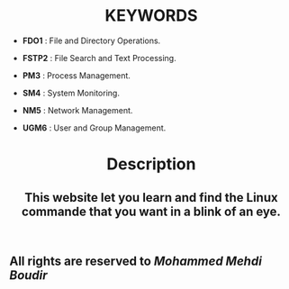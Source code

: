 #  <h1 align="center">KEYWORDS</h1>

- <b>FDO1</b> : File and Directory Operations.

- <b>FSTP2</b> : File Search and Text Processing.

- <b>PM3</b> : Process Management.

- <b>SM4</b> : System Monitoring.

- <b>NM5</b> : Network Management.

- <b>UGM6</b> : User and Group Management.

# <h1 align="center" >Description</h1> 

<h2 align="center">This website let you learn and find the Linux commande that you want in a blink of an eye.</h2>

<br>

## All rights are reserved to <i> Mohammed Mehdi Boudir </i> 
